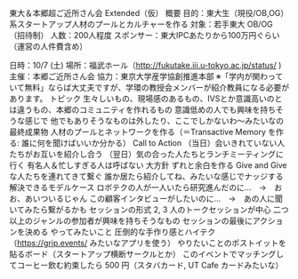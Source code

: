 東大＆本郷超ご近所さん会 Extended（仮）
概要
目的：東大生（現役/OB,OG）系スタートアップ人材のプールとカルチャーを作る
対象：若手東大 OB/OG （招待制）
人数：200人程度
スポンサー：東大IPCあたりから100万円ぐらい（運営の人件費含め）

日時：10/7 (土) 
場所：福武ホール（http://fukutake.iii.u-tokyo.ac.jp/status/ )
主催：本郷ご近所さん会
協力：東京大学産学協創推進本部
※「学内が関わっていて無料」ならば大丈夫ですが、学環の教授会メンバーが紹介教員になる必要があります。
トピック
生々しいもの、現場感のあるもの、IVSとか意識高いのとは違うもの、本郷のコミュニティを作れるもの
意識低めの人でも興味を持ちそうな感じで
他でもありそうなものは外したり、ここでしかないわ〜みたいなの
最終成果物
人材のプールとネットワークを作る（＝Transactive Memory を作る: 誰に何を聞けばいいか分かる）
Call to Action
（当日）会いきれていない人たちがお互いを紹介し合う
（翌日）気の合った人たちとランチミーティングに行く
有名人＆忙しすぎる人は呼ばない
大方針
ずれと余白を作る
Give and Give な人たちを連れてきて繋ぐ
誰か居たら紹介してね、みたいな感じでナッジする
解決できるモデルケース
ロボテクの人が一人いたら研究進んだのに…　→　おお、あいついるじゃん
この顧客インタビューがしたいのに…　→　あの人に聞いてみたら繋がるかも
セッションの形式
2, 3 人のトークセッションが中心
二つ以上のジャンルの参加者が興味を持ちそうなもの
セッションの最後にアクションを決める
やってみたいこと
圧倒的な手作り感とハイテク（https://grip.events/ みたいなアプリを使う）
やりたいことのポストイットを貼るボード（スタートアップ横断サークルとか）
このイベントでマッチングしてコーヒー飲む約束したら 500 円（スタバカード, UT Cafe カードみたいな）
